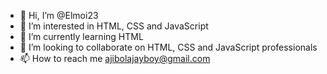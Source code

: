 - 👋 Hi, I’m @Elmoi23
- 👀 I’m interested in HTML, CSS and JavaScript
- 🌱 I’m currently learning HTML
- 💞️ I’m looking to collaborate on HTML, CSS and JavaScript professionals 
- 📫 How to reach me ajibolajayboy@gmail.com

<!---
Elmoi23/Elmoi23 is a ✨ special ✨ repository because its `README.md` (this file) appears on your GitHub profile.
You can click the Preview link to take a look at your changes.
--->
